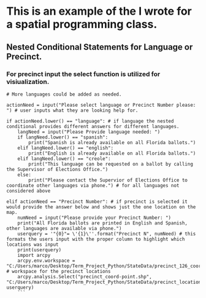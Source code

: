 # This is an example of the I wrote for a spatial programming class.

## Nested Conditional Statements for Language or Precinct.

### For precinct input the select function is utilized for visiualization.

```# Trying to set up the conditionals for the different languages that were most likely to be asked.
# More languages could be added as needed.

actionNeed = input("Please select language or Precinct Number please: ") # user inputs what they are looking help for.

if actionNeed.lower() == "language": # if language the nested conditional provides different answers for different languages.
    langNeed = input("Please Provide language needed: ")
    if langNeed.lower() == "spanish":
        print("Spanish is already available on all Florida ballots.")
    elif langNeed.lower() == "english":
        print("English is already available on all Florida ballots.")
    elif langNeed.lower() == "creole":
        print("This language can be requested on a ballot by calling the Supervisor of Elections Office.")
    else:
        print("Please contact the Supervior of Elections Office to coordinate other languages via phone.") # for all languages not considered above
        
elif actionNeed == "Precinct Number": # if precinct is selected it would provide the answer below and shows just the one location on the map.
    numNeed = input("Please provide your Precinct Number: ")
    print("All Florida ballots are printed in English and Spanish, other languages are available via phone.")
    userquery = '"{0}"= \'{1}\''.format("Precinct N", numNeed) # this formats the users input with the proper column to highlight which locations was input
    print(userquery)
    import arcpy
    arcpy.env.workspace = "C:/Users/marco/Desktop/Term_Project_Python/StateData/precinct_126_coord" # workspace for the precinct locations
    arcpy.analysis.Select("precinct_coord-point.shp", "C:/Users/marco/Desktop/Term_Project_Python/StateData/precinct_location", userquery)
    ```
